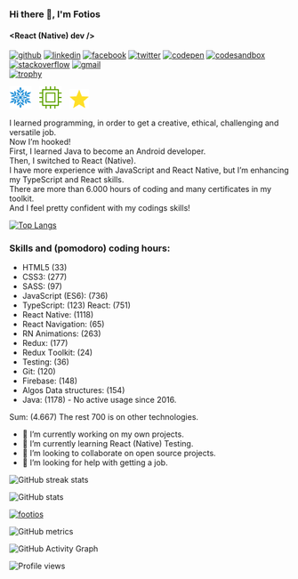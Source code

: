 <!-- ![<React (Native) dev />](https://github.com/footios/footios/blob/main/sunrise.jpg) -->
### Hi there 👋, I'm Fotios 
#### <React (Native) dev />
[<img src='https://cdn.jsdelivr.net/npm/simple-icons@3.0.1/icons/github.svg' alt='github' height='40'>](https://github.com/footios)  [<img src='https://cdn.jsdelivr.net/npm/simple-icons@3.0.1/icons/linkedin.svg' alt='linkedin' height='40'>](https://www.linkedin.com/in/fotios-tsakiris-72331b170//)  [<img src='https://cdn.jsdelivr.net/npm/simple-icons@3.0.1/icons/facebook.svg' alt='facebook' height='40'>](https://www.facebook.com/footios.tsakiris.1/)  [<img src='https://cdn.jsdelivr.net/npm/simple-icons@3.0.1/icons/twitter.svg' alt='twitter' height='40'>](https://twitter.com/fooTios76)  [<img src='https://cdn.jsdelivr.net/npm/simple-icons@3.0.1/icons/codepen.svg' alt='codepen' height='40'>](https://codepen.io/fooTios)  [<img src='https://cdn.jsdelivr.net/npm/simple-icons@3.0.1/icons/codesandbox.svg' alt='codesandbox' height='40'>](https://codesandbox.io/u/footios)  [<img src='https://cdn.jsdelivr.net/npm/simple-icons@3.0.1/icons/stackoverflow.svg' alt='stackoverflow' height='40'>](https://stackoverflow.com/users/fotios-tsakiris)  [<img src='https://cdn.jsdelivr.net/npm/simple-icons@3.0.1/icons/gmail.svg' alt='gmail' height='40'>](footios76@gmail.com)  
[![trophy](https://github-profile-trophy.vercel.app/?username=footios)](https://github.com/ryo-ma/github-profile-trophy)

<a href='https://archiveprogram.github.com/'><img src='https://raw.githubusercontent.com/acervenky/animated-github-badges/master/assets/acbadge.gif' width='40' height='40'></a> <a href='https://docs.github.com/en/developers'><img src='https://raw.githubusercontent.com/acervenky/animated-github-badges/master/assets/devbadge.gif' width='40' height='40'></a> <a href='https://stars.github.com/'><img src='https://raw.githubusercontent.com/acervenky/animated-github-badges/master/assets/starbadge.gif' width='35' height='35'></a> 

I learned programming, in order to get a creative, ethical, challenging and versatile job.\
Now I’m hooked!\
First, I learned Java to become an Android developer.\
Then, I switched to React (Native).\
I have more experience with JavaScript and React Native, but I’m enhancing my TypeScript and React skills.\
There are more than 6.000 hours of coding and many certificates in my toolkit.\
And I feel pretty confident with my codings skills!

[![Top Langs](https://github-readme-stats.vercel.app/api/top-langs/?username=footios)](https://github.com/anuraghazra/github-readme-stats)

### Skills and (pomodoro) coding hours:
- HTML5 (33)
- CSS3: (277)
- SASS: (97)
- JavaScript (ES6): (736) 
- TypeScript: (123) React: (751)
- React Native: (1118) 
- React Navigation: (65) 
- RN Animations: (263) 
- Redux: (177)
- Redux Τoolkit: (24)
- Testing: (36)
- Git: (120)
- Firebase: (148)
- Algos Data structures: (154) 
- Java: (1178) - No active usage since 2016.

Sum: (4.667)
The rest 700 is on other technologies.

- 🔭 I’m currently working on my own projects. 
- 🌱 I’m currently learning React (Native) Testing. 
- 👯 I’m looking to collaborate on open source projects. 
- 🤔 I’m looking for help with getting a job. 

![GitHub streak stats](https://github-readme-streak-stats.herokuapp.com/?user=footios)  

![GitHub stats](https://github-readme-stats.vercel.app/api?username=footios&show_icons=true&count_private=true)  

[![footios](https://github-readme-stats.vercel.app/api?username=footios)](https://github.com/anuraghazra/github-readme-stats)

![GitHub metrics](https://metrics.lecoq.io/footios)  

![GitHub Activity Graph](https://activity-graph.herokuapp.com/graph?username=footios)  

![Profile views](https://gpvc.arturio.dev/footios)  
